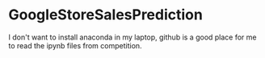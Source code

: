 # GoogleStoreSalesPrediction
I don't want to install anaconda in my laptop, github is a good place for me to read the ipynb files from competition.
